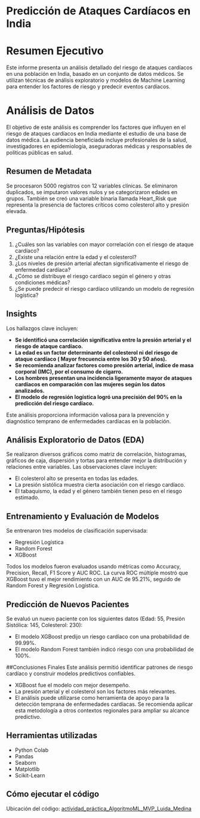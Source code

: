 # Predicción de Ataques Cardíacos en India

# Resumen Ejecutivo
Este informe presenta un análisis detallado del riesgo de ataques cardíacos en una población en India, basado en un conjunto de datos médicos. Se utilizan técnicas de análisis exploratorio y modelos de Machine Learning para entender los factores de riesgo y predecir eventos cardíacos. 

# Análisis de Datos
El objetivo de este análisis es comprender los factores que influyen en el riesgo de ataques cardíacos en India mediante el estudio de una base de datos médica. La audiencia beneficiada incluye profesionales de la salud, investigadores en epidemiología, aseguradoras médicas y responsables de políticas públicas en salud.

## Resumen de Metadata  
Se procesaron 5000 registros con 12 variables clínicas. Se eliminaron duplicados, se imputaron valores nulos y se categorizaron edades en grupos. También se creó una variable binaria llamada Heart_Risk que representa la presencia de factores críticos como colesterol alto y presión elevada.

## Preguntas/Hipótesis  
1. ¿Cuáles son las variables con mayor correlación con el riesgo de ataque cardíaco?
2.	¿Existe una relación entre la edad y el colesterol?
3.	¿Los niveles de presión arterial afectan significativamente el riesgo de enfermedad cardíaca?
4.	¿Cómo se distribuye el riesgo cardíaco según el género y otras condiciones médicas?
5.	¿Se puede predecir el riesgo cardíaco utilizando un modelo de regresión logística?

 
## Insights  
Los hallazgos clave incluyen:  
- **Se identificó una correlación significativa entre la presión arterial y el riesgo de ataque cardíaco.**
- **La edad es un factor determinante del colesterol ni del riesgo de ataque cardíaco ( Mayor frecuencia entre los 30 y 50 años).**
- **Se recomienda analizar factores como presión arterial, índice de masa corporal (IMC), por el consumo de cigarro.**
- **Los hombres presentan una incidencia ligeramente mayor de ataques cardíacos en comparación con las mujeres según los datos analizados.**
- **El modelo de regresión logística logró una precisión del 90% en la predicción del riesgo cardíaco.**

Este análisis proporciona información valiosa para la prevención y diagnóstico temprano de enfermedades cardíacas en la población.

## Análisis Exploratorio de Datos (EDA)
Se realizaron diversos gráficos como matriz de correlación, histogramas, gráficos de caja, dispersión y tortas para entender mejor la distribución y relaciones entre variables. Las observaciones clave incluyen:
- El colesterol alto se presenta en todas las edades.
- La presión sistólica muestra cierta asociación con el riesgo cardíaco.
- El tabaquismo, la edad y el género también tienen peso en el riesgo estimado.

## Entrenamiento y Evaluación de Modelos
Se entrenaron tres modelos de clasificación supervisada:
- Regresión Logística
- Random Forest
- XGBoost

Todos los modelos fueron evaluados usando métricas como Accuracy, Precision, Recall, F1 Score y AUC ROC.
La curva ROC múltiple mostró que XGBoost tuvo el mejor rendimiento con un AUC de 95.21%, seguido de Random Forest y Regresión Logística.

## Predicción de Nuevos Pacientes
Se evaluó un nuevo paciente con los siguientes datos (Edad: 55, Presión Sistólica: 145, Colesterol: 230):
- El modelo XGBoost predijo un riesgo cardíaco con una probabilidad de 99.99%.
- El modelo Random Forest también indicó riesgo con una probabilidad de 100%.

##Conclusiones Finales
Este análisis permitió identificar patrones de riesgo cardíaco y construir modelos predictivos confiables.
- XGBoost fue el modelo con mejor desempeño.
- La presión arterial y el colesterol son los factores más relevantes.
- El análisis puede utilizarse como herramienta de apoyo para la detección temprana de enfermedades cardíacas.
Se recomienda aplicar esta metodología a otros contextos regionales para ampliar su alcance predictivo.



## Herramientas utilizadas  
- Python  Colab
- Pandas  
- Seaborn  
- Matplotlib  
- Scikit-Learn  

## Cómo ejecutar el código  
Ubicación del código:
[actividad_práctica_AlgoritmoML_MVP_Luida_Medina](https://drive.google.com/drive/folders/1JQbzJ8VsTD99xv1vQptUwu8pQ739BvMR?usp=drive_link)
